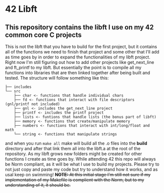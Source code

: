 # 42 Libft
## This repository contains the libft I use on my 42 common core C projects

This is not the libft that you have to build for the first project, but it contains all of the functions we need to finish that project and some other that I'll add as time goes by in order to expand the functionalities of my libft project.
Right now I'm still figuring out how to add other projects like get_next_line and ft_printf to my libft. But essentially the point is to compile all my functions into libraries that are then linked together after being built and tested.
The structure will follow something like this:
```
├── includes
└── src
    ├── char <- functions that handle individual chars
    ├── fd <- functions that interact with file descriptors (gnl/printf not included)
    ├── gnl <- includes the get_next_line project
    ├── printf <- includes the printf project
    ├── lists <- funtions that handle lists (the bonus part of libft)
    ├── memory <- functions that create/manipulate memory
    ├── numbers <- functions that interact with int/long/float and math
    └── string <- functions that manipulate strings
```
and when you run `make all` make will build all the .o files into the **build** directory and after that link them all into the libft.a at the root of the repository.
As my libft grows new folders might be created for other functions I create as time goes by. While attending 42 this repo will always be Norm compliant, as it will be what I use to build my projects. 
Please try to not just copy and paste my code but try to understand how it works, and as usal keep on swimming! 
~~**NOTE:** At this initial stage I'm still not sure if my implementation of my Makefile is complient with the Norm, but to my understanding of it, it should be.~~
